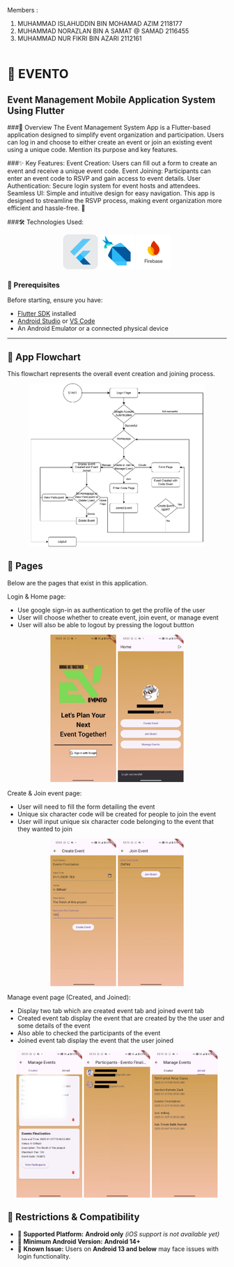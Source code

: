 Members :
1)  MUHAMMAD ISLAHUDDIN BIN MOHAMAD AZIM 2118177
2)  MUHAMMAD NORAZLAN BIN A SAMAT @ SAMAD 2116455
3) MUHAMMAD NUR FIKRI BIN AZARI 2112161
<br><br>
# 📱 EVENTO 
## Event Management Mobile Application System Using Flutter

###📌 Overview
The Event Management System App is a Flutter-based application designed to simplify event organization and participation. Users can log in and choose to either create an event or join an existing event using a unique code.
Mention its purpose and key features.

###✨ Key Features:
Event Creation: Users can fill out a form to create an event and receive a unique event code.
Event Joining: Participants can enter an event code to RSVP and gain access to event details.
User Authentication: Secure login system for event hosts and attendees.
Seamless UI: Simple and intuitive design for easy navigation.
This app is designed to streamline the RSVP process, making event organization more efficient and hassle-free. 🚀

###🛠️ Technologies Used:
<p align="center">
  <img src="readme_assets/flutter icon.png" alt="Flutter" width="80"/>
  <img src="readme_assets/dart icon.png" alt="Dart" width="80"/>
  <img src="readme_assets/firebase icon.png" alt="Firebase" width="80"/>
</p>

### 📌 Prerequisites
Before starting, ensure you have:
- [Flutter SDK](https://flutter.dev/docs/get-started/install) installed
- [Android Studio](https://developer.android.com/studio) or [VS Code](https://code.visualstudio.com/)
- An Android Emulator or a connected physical device

---

## 🔄 App Flowchart
This flowchart represents the overall event creation and joining process.
<p align="center">
  <img src="readme_assets/Flowchart.png" alt="Event Flowchart" width="80%"/>
</p>

## 📄 Pages
Below are the pages that exist in this application.

Login & Home page: <br>
- Use google sign-in as authentication to get the profile of the user <br>
- User will choose whether to create event, join event, or manage event <br>
- User will also be able to logout by pressing the logout buttton <br>
<p align="center">
  <img src="readme_assets/Loginpage.jpg" alt="Login Page" width="30%"/>
  <img src="readme_assets/Homepage.jpg" alt="Home Page" width="30%"/>
</p>

Create & Join event page: <br>
- User will need to fill the form detailing the event <br>
- Unique six character code will be created for people to join the event <br>
- User will input unique six character code belonging to the event that they wanted to join <br>
<p align="center">
  <img src="readme_assets/Create Event.jpg" alt="Create Event Page" width="30%"/>
  <img src="readme_assets/Join Event.jpg" alt="Join Event Page" width="30%"/>
</p>

Manage event page (Created, and Joined): <br>
- Display two tab which are created event tab and joined event tab <br>
- Created event tab display the event that are created by the the user and some details of the event <br>
- Also able to checked the participants of the event <br>
- Joined event tab display the event that the user joined <br>
<p align="center">
  <img src="readme_assets/Manage Event Created.jpg" alt="Manage Event Page(Created Event Tab)" width="30%"/>
  <img src="readme_assets/Participant list.jpg" alt="Manage Event Page(Created Event Tab)" width="30%"/>
  <img src="readme_assets/Manage Event Joined.jpg" alt="Manage Event Page(Joined Event Tab)" width="30%"/>
</p> 

## 🚫 Restrictions & Compatibility

- 📱 **Supported Platform:** **Android only** *(iOS support is not available yet)*
- 🔢 **Minimum Android Version:** **Android 14+**
- 🚧 **Known Issue:** Users on **Android 13 and below** may face issues with login functionality.
